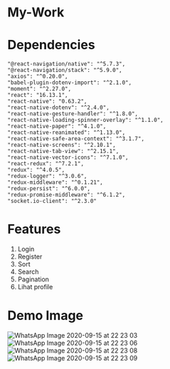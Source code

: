 # My-Work

# Dependencies

    "@react-navigation/native": "^5.7.3",
    "@react-navigation/stack": "^5.9.0",
    "axios": "^0.20.0",
    "babel-plugin-dotenv-import": "^2.1.0",
    "moment": "^2.27.0",
    "react": "16.13.1",
    "react-native": "0.63.2",
    "react-native-dotenv": "^2.4.0",
    "react-native-gesture-handler": "^1.8.0",
    "react-native-loading-spinner-overlay": "^1.1.0",
    "react-native-paper": "^4.1.0",
    "react-native-reanimated": "^1.13.0",
    "react-native-safe-area-context": "^3.1.7",
    "react-native-screens": "^2.10.1",
    "react-native-tab-view": "^2.15.1",
    "react-native-vector-icons": "^7.1.0",
    "react-redux": "^7.2.1",
    "redux": "^4.0.5",
    "redux-logger": "^3.0.6",
    "redux-middleware": "^0.1.21",
    "redux-persist": "^6.0.0",
    "redux-promise-middleware": "^6.1.2",
    "socket.io-client": "^2.3.0"
    
   # Features
   1. Login
   2. Register
   3. Sort
   4. Search
   5. Pagination
   6. Lihat profile
   
   # Demo Image
   ![WhatsApp Image 2020-09-15 at 22 23 03](https://user-images.githubusercontent.com/63132957/93461462-fc8a4580-f90e-11ea-843b-f992e3169876.jpeg)
![WhatsApp Image 2020-09-15 at 22 23 06](https://user-images.githubusercontent.com/63132957/93461472-00b66300-f90f-11ea-9bfa-edf498451dfa.jpeg)
![WhatsApp Image 2020-09-15 at 22 23 08](https://user-images.githubusercontent.com/63132957/93461486-04e28080-f90f-11ea-8094-678a5ec74f57.jpeg)
![WhatsApp Image 2020-09-15 at 22 23 09](https://user-images.githubusercontent.com/63132957/93461501-090e9e00-f90f-11ea-8781-566e068306ea.jpeg)

